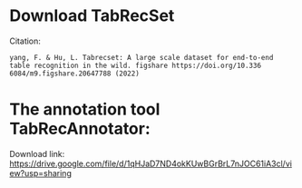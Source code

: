 # Download TabRecSet

Citation: 
```
yang, F. & Hu, L. Tabrecset: A large scale dataset for end-to-end table recognition in the wild. figshare https://doi.org/10.336
6084/m9.figshare.20647788 (2022)
```

# The annotation tool TabRecAnnotator:
Download link: https://drive.google.com/file/d/1qHJaD7ND4okKUwBGrBrL7nJOC61iA3cl/view?usp=sharing

